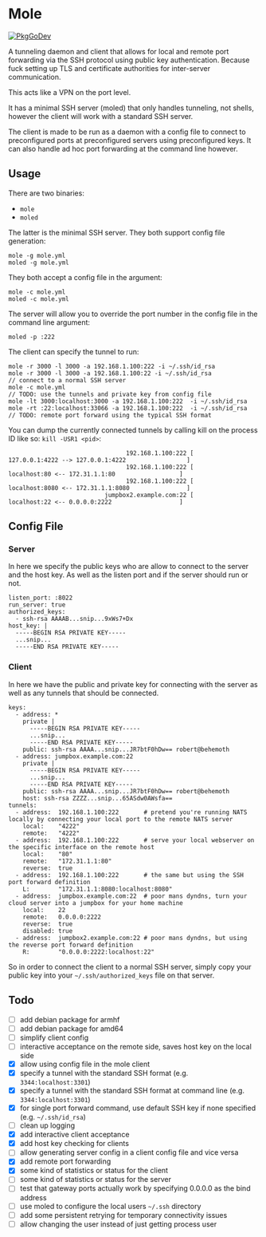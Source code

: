 # Mole

[![PkgGoDev](https://pkg.go.dev/badge/github.com/penguinpowernz/mole)](https://pkg.go.dev/github.com/penguinpowernz/mole)

A tunneling daemon and client that allows for local and remote port 
forwarding via the SSH protocol using public key authentication. Because
fuck setting up TLS and certificate authorities for inter-server communication.

This acts like a VPN on the port level.

It has a minimal SSH server (moled) that only handles tunneling, not shells,
however the client will work with a standard SSH server.

The client is made to be run as a daemon with a config file to connect to
preconfigured ports at preconfigured servers using preconfigured keys.  It
can also handle ad hoc port forwarding at the command line however.

## Usage

There are two binaries:

* `mole`
* `moled`

The latter is the minimal SSH server.  They both support config file generation:

    mole -g mole.yml
    moled -g mole.yml

They both accept a config file in the argument:

    mole -c mole.yml
    moled -c mole.yml

The server will allow you to override the port number in the config file
in the command line argument:

    moled -p :222

The client can specify the tunnel to run:

    mole -r 3000 -l 3000 -a 192.168.1.100:222 -i ~/.ssh/id_rsa
    mole -r 3000 -l 3000 -a 192.168.1.100:22 -i ~/.ssh/id_rsa             // connect to a normal SSH server
    mole -c mole.yml                                                      // TODO: use the tunnels and private key from config file
    mole -lt 3000:localhost:3000 -a 192.168.1.100:222  -i ~/.ssh/id_rsa
    mole -rt :22:localhost:33066 -a 192.168.1.100:222  -i ~/.ssh/id_rsa   // TODO: remote port forward using the typical SSH format

You can dump the currently connected tunnels by calling kill on the process ID like so: `kill -USR1 <pid>`:

                                     192.168.1.100:222 [                 127.0.0.1:4222 --> 127.0.0.1:4222                 ]
                                     192.168.1.100:222 [                   localhost:80 <-- 172.31.1.1:80                  ]
                                     192.168.1.100:222 [                 localhost:8080 <-- 172.31.1.1:8080                ]
                               jumpbox2.example.com:22 [                   localhost:22 <-- 0.0.0.0:2222                   ]

## Config File

### Server

In here we specify the public keys who are allow to connect to the server and
the host key.  As well as the listen port and if the server should run or not.

    listen_port: :8022
    run_server: true
    authorized_keys:
      - ssh-rsa AAAAB...snip...9xWs7+Dx
    host_key: |
      -----BEGIN RSA PRIVATE KEY-----
      ...snip...
      -----END RSA PRIVATE KEY-----

### Client

In here we have the public and private key for connecting with the server as well
as any tunnels that should be connected.

    keys: 
      - address: *
        private |
          -----BEGIN RSA PRIVATE KEY-----
          ...snip...
          -----END RSA PRIVATE KEY-----
        public: ssh-rsa AAAA...snip...JR7btF0hDw== robert@behemoth
      - address: jumpbox.example.com:22
        private |
          -----BEGIN RSA PRIVATE KEY-----
          ...snip...
          -----END RSA PRIVATE KEY-----
        public: ssh-rsa AAAA...snip...JR7btF0hDw== robert@behemoth
        host: ssh-rsa ZZZZ...snip...65ASdw0AWsfa==
    tunnels:
      - address:  192.168.1.100:222       # pretend you're running NATS locally by connecting your local port to the remote NATS server
        local:    "4222"
        remote:   "4222"
      - address:  192.168.1.100:222       # serve your local webserver on the specific interface on the remote host
        local:    "80"
        remote:   "172.31.1.1:80"
        reverse:  true
      - address:  192.168.1.100:222       # the same but using the SSH port forward definition
        L:        "172.31.1.1:8080:localhost:8080"
      - address:  jumpbox.example.com:22  # poor mans dyndns, turn your cloud server into a jumpbox for your home machine
        local:    22
        remote:   0.0.0.0:2222
        reverse:  true
        disabled: true
      - address:  jumpbox2.example.com:22 # poor mans dyndns, but using the reverse port forward definition
        R:        "0.0.0.0:2222:localhost:22"

So in order to connect the client to a normal SSH server, simply copy your public key
into your `~/.ssh/authorized_keys` file on that server.

## Todo

- [ ] add debian package for armhf
- [ ] add debian package for amd64
- [ ] simplify client config
- [ ] interactive acceptance on the remote side, saves host key on the local side
- [x] allow using config file in the mole client
- [x] specify a tunnel with the standard SSH format (e.g. `3344:localhost:3301`)
- [x] specify a tunnel with the standard SSH format at command line (e.g. `3344:localhost:3301`)
- [x] for single port forward command, use default SSH key if none specified (e.g. `~/.ssh/id_rsa`)
- [ ] clean up logging
- [x] add interactive client acceptance
- [x] add host key checking for clients
- [ ] allow generating server config in a client config file and vice versa
- [x] add remote port forwarding
- [x] some kind of statistics or status for the client
- [ ] some kind of statistics or status for the server
- [ ] test that gateway ports actually work by specifying 0.0.0.0 as the bind address
- [ ] use moled to configure the local users `~/.ssh` directory
- [ ] add some persistent retrying for temporary connectivity issues
- [ ] allow changing the user instead of just getting process user
